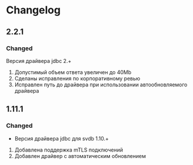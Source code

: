 # Changelog

## 2.2.1

### Changed

Версия драйвера jdbc 2.+

1. Допустимый объем ответа увеличен до 40Mb
2. Сделаны исправления по корпоративному ревью
3. Исправлен путь до драйвера при использовании автообновляемого драйвера

## 1.11.1

### Changed

- Версия драйвера jdbc для svdb 1.10.+

1. Добавлена поддержка mTLS подключений
2. Добавлен драйвер с автоматическим обновлением
